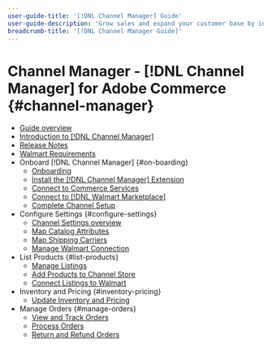 ```yaml
---
user-guide-title: '[!DNL Channel Manager] Guide'
user-guide-description: 'Grow sales and expand your customer base by integrating Adobe Commerce or Magento Open Source with your [!DNL Walmart Marketplace] Seller Central] account.'
breadcrumb-title: '[!DNL Channel Manager Guide]'
---
```


# Channel Manager - [!DNL Channel Manager] for Adobe Commerce {#channel-manager}

- [Guide overview](guide-overview.md)
- [Introduction to [!DNL Channel Manager]](overview.md)
- [Release Notes](release-notes.md)
- [Walmart Requirements](walmart-requirements.md)
- Onboard [!DNL Channel Manager] {#on-boarding}
  - [Onboarding](onboard.md)
  - [Install the [!DNL Channel Manager] Extension](install.md)
  - [Connect to Commerce Services](connect.md)
  - [Connect to [!DNL Walmart Marketplace]](connect-marketplace.md)
  - [Complete Channel Setup](complete-store-setup.md)
- Configure Settings {#configure-settings}
  - [Channel Settings overview](settings-overview.md)
  - [Map Catalog Attributes](map-catalog-attributes.md)
  - [Map Shipping Carriers](map-shipping-carriers.md)
  - [Manage Walmart Connection](manage-wmt-connection.md)
- List Products {#list-products}
  - [Manage Listings](manage-listings.md)
  - [Add Products to Channel Store](add-products-to-channel-store.md)
  - [Connect Listings to Walmart](connect-listings-to-marketplace.md)
- Inventory and Pricing {#inventory-pricing}
  - [Update Inventory and Pricing](inventory-and-price-updates.md)
- Manage Orders {#manage-orders}
  - [View and Track Orders](manage-orders.md)
  - [Process Orders](process-orders.md)
  - [Return and Refund Orders](return-refund-orders.md)

